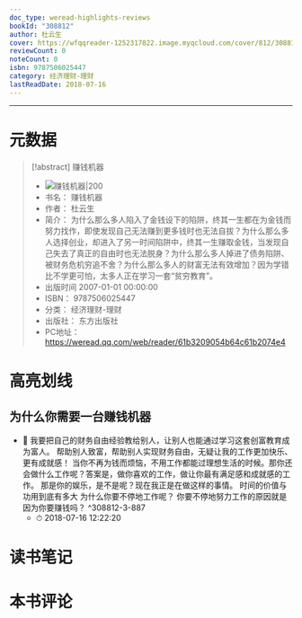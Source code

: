 ```yaml
---
doc_type: weread-highlights-reviews
bookId: "308812"
author: 杜云生
cover: https://wfqqreader-1252317822.image.myqcloud.com/cover/812/308812/t7_308812.jpg
reviewCount: 0
noteCount: 0
isbn: 9787506025447
category: 经济理财-理财
lastReadDate: 2018-07-16
---
```


---
# 元数据
> [!abstract] 赚钱机器
> - ![ 赚钱机器|200](https://wfqqreader-1252317822.image.myqcloud.com/cover/812/308812/t7_308812.jpg)
> - 书名： 赚钱机器
> - 作者： 杜云生
> - 简介： 为什么那么多人陷入了金钱设下的陷阱，终其一生都在为金钱而努力找作，即使发现自己无法赚到更多钱时也无法自拔？为什么那么多人选择创业，却进入了另一时间陷阱中，终其一生赚取金钱，当发现自己失去了真正的自由时也无法脱身？为什么那么多人掉进了债务陷阱、被财务危机穷追不舍？为什么那么多人的财富无法有效增加？因为学错比不学更可怕，太多人正在学习一套“贫穷教育”。
> - 出版时间 2007-01-01 00:00:00
> - ISBN： 9787506025447
> - 分类： 经济理财-理财
> - 出版社： 东方出版社
> - PC地址：https://weread.qq.com/web/reader/61b3209054b64c61b2074e4

# 高亮划线

## 为什么你需要一台赚钱机器


- 📌 我要把自己的财务自由经验教给别人，让别人也能通过学习这套创富教育成为富人。 帮助别人致富，帮助别人实现财务自由，无疑让我的工作更加快乐、更有成就感！ 当你不再为钱而烦恼，不用工作都能过理想生活的时候。那你还会做什么工作呢？答案是，做你喜欢的工作，做让你最有满足感和成就感的工作。 那是你的娱乐，是不是呢？现在我正是在做这样的事情。 时间的价值与功用到底有多大 为什么你要不停地工作呢？ 你要不停地努力工作的原因就是因为你要赚钱吗？  ^308812-3-887
    - ⏱ 2018-07-16 12:22:20 
# 读书笔记

# 本书评论
